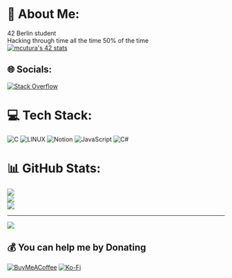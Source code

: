 # 💫 About Me:
42 Berlin student<br>Hacking through time all the time 50% of the time<br>
[![mcutura's 42 stats](https://badge42.vercel.app/api/v2/clid2v9tm003508mflprdwrvi/stats?cursusId=21&coalitionId=undefined)](https://github.com/JaeSeoKim/badge42)


## 🌐 Socials:
[![Stack Overflow](https://img.shields.io/badge/-Stackoverflow-FE7A16?logo=stack-overflow&logoColor=white)](https://stackoverflow.com/users/21672145) 

# 💻 Tech Stack:
![C](https://img.shields.io/badge/c-%2300599C.svg?style=plastic&logo=c&logoColor=white) ![LINUX](https://img.shields.io/badge/Linux-FCC624?style=plastic&logo=linux&logoColor=black) ![Notion](https://img.shields.io/badge/Notion-%23000000.svg?style=plastic&logo=notion&logoColor=white) ![JavaScript](https://img.shields.io/badge/javascript-%23323330.svg?style=plastic&logo=javascript&logoColor=%23F7DF1E) ![C#](https://img.shields.io/badge/c%23-%23239120.svg?style=plastic&logo=c-sharp&logoColor=white)
# 📊 GitHub Stats:
![](https://github-readme-stats.vercel.app/api?username=mc-putchar&theme=tokyonight&hide_border=false&include_all_commits=true&count_private=false)<br/>
![](https://github-readme-streak-stats.herokuapp.com/?user=mc-putchar&theme=tokyonight&hide_border=false)<br/>
![](https://github-readme-stats.vercel.app/api/top-langs/?username=mc-putchar&theme=tokyonight&hide_border=false&include_all_commits=true&count_private=false&layout=compact)

---
[![](https://visitcount.itsvg.in/api?id=mc-putchar&icon=0&color=9)](https://visitcount.itsvg.in)

  ## 💰 You can help me by Donating
  [![BuyMeACoffee](https://img.shields.io/badge/Buy%20Me%20a%20Coffee-ffdd00?style=for-the-badge&logo=buy-me-a-coffee&logoColor=black)](https://buymeacoffee.com/mcputchar) [![Ko-Fi](https://img.shields.io/badge/Ko--fi-F16061?style=for-the-badge&logo=ko-fi&logoColor=white)](https://ko-fi.com/mcputchar) 

  
<!-- Proudly created with GPRM ( https://gprm.itsvg.in ) -->
